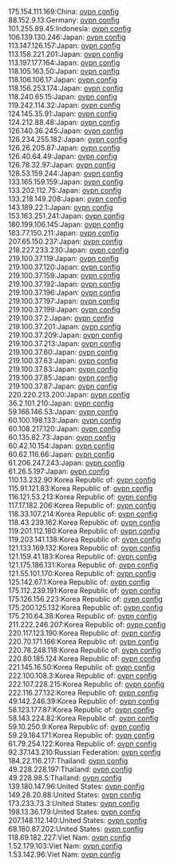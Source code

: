 175.154.111.169:China: [ovpn config](vpn/175_154_111_169.ovpn)  
88.152.9.13:Germany: [ovpn config](vpn/88_152_9_13.ovpn)  
101.255.89.45:Indonesia: [ovpn config](vpn/101_255_89_45.ovpn)  
106.139.130.246:Japan: [ovpn config](vpn/106_139_130_246.ovpn)  
113.147.126.157:Japan: [ovpn config](vpn/113_147_126_157.ovpn)  
113.158.221.201:Japan: [ovpn config](vpn/113_158_221_201.ovpn)  
113.197.177.164:Japan: [ovpn config](vpn/113_197_177_164.ovpn)  
118.105.163.50:Japan: [ovpn config](vpn/118_105_163_50.ovpn)  
118.106.106.17:Japan: [ovpn config](vpn/118_106_106_17.ovpn)  
118.156.253.174:Japan: [ovpn config](vpn/118_156_253_174.ovpn)  
118.240.65.15:Japan: [ovpn config](vpn/118_240_65_15.ovpn)  
119.242.114.32:Japan: [ovpn config](vpn/119_242_114_32.ovpn)  
124.145.35.91:Japan: [ovpn config](vpn/124_145_35_91.ovpn)  
124.212.88.48:Japan: [ovpn config](vpn/124_212_88_48.ovpn)  
126.140.36.245:Japan: [ovpn config](vpn/126_140_36_245.ovpn)  
126.234.255.182:Japan: [ovpn config](vpn/126_234_255_182.ovpn)  
126.26.205.87:Japan: [ovpn config](vpn/126_26_205_87.ovpn)  
126.40.64.49:Japan: [ovpn config](vpn/126_40_64_49.ovpn)  
126.78.32.97:Japan: [ovpn config](vpn/126_78_32_97.ovpn)  
128.53.159.244:Japan: [ovpn config](vpn/128_53_159_244.ovpn)  
133.165.159.159:Japan: [ovpn config](vpn/133_165_159_159.ovpn)  
133.202.112.75:Japan: [ovpn config](vpn/133_202_112_75.ovpn)  
133.218.149.208:Japan: [ovpn config](vpn/133_218_149_208.ovpn)  
143.189.22.1:Japan: [ovpn config](vpn/143_189_22_1.ovpn)  
153.163.251.241:Japan: [ovpn config](vpn/153_163_251_241.ovpn)  
180.199.106.145:Japan: [ovpn config](vpn/180_199_106_145.ovpn)  
183.77.150.211:Japan: [ovpn config](vpn/183_77_150_211.ovpn)  
207.65.150.237:Japan: [ovpn config](vpn/207_65_150_237.ovpn)  
218.227.233.230:Japan: [ovpn config](vpn/218_227_233_230.ovpn)  
219.100.37.119:Japan: [ovpn config](vpn/219_100_37_119.ovpn)  
219.100.37.120:Japan: [ovpn config](vpn/219_100_37_120.ovpn)  
219.100.37.159:Japan: [ovpn config](vpn/219_100_37_159.ovpn)  
219.100.37.192:Japan: [ovpn config](vpn/219_100_37_192.ovpn)  
219.100.37.196:Japan: [ovpn config](vpn/219_100_37_196.ovpn)  
219.100.37.197:Japan: [ovpn config](vpn/219_100_37_197.ovpn)  
219.100.37.199:Japan: [ovpn config](vpn/219_100_37_199.ovpn)  
219.100.37.2:Japan: [ovpn config](vpn/219_100_37_2.ovpn)  
219.100.37.201:Japan: [ovpn config](vpn/219_100_37_201.ovpn)  
219.100.37.209:Japan: [ovpn config](vpn/219_100_37_209.ovpn)  
219.100.37.213:Japan: [ovpn config](vpn/219_100_37_213.ovpn)  
219.100.37.60:Japan: [ovpn config](vpn/219_100_37_60.ovpn)  
219.100.37.63:Japan: [ovpn config](vpn/219_100_37_63.ovpn)  
219.100.37.83:Japan: [ovpn config](vpn/219_100_37_83.ovpn)  
219.100.37.85:Japan: [ovpn config](vpn/219_100_37_85.ovpn)  
219.100.37.87:Japan: [ovpn config](vpn/219_100_37_87.ovpn)  
220.220.213.200:Japan: [ovpn config](vpn/220_220_213_200.ovpn)  
36.2.101.210:Japan: [ovpn config](vpn/36_2_101_210.ovpn)  
59.166.146.53:Japan: [ovpn config](vpn/59_166_146_53.ovpn)  
60.100.198.133:Japan: [ovpn config](vpn/60_100_198_133.ovpn)  
60.108.217.120:Japan: [ovpn config](vpn/60_108_217_120.ovpn)  
60.135.82.73:Japan: [ovpn config](vpn/60_135_82_73.ovpn)  
60.42.10.154:Japan: [ovpn config](vpn/60_42_10_154.ovpn)  
60.62.116.66:Japan: [ovpn config](vpn/60_62_116_66.ovpn)  
61.206.247.243:Japan: [ovpn config](vpn/61_206_247_243.ovpn)  
61.26.5.197:Japan: [ovpn config](vpn/61_26_5_197.ovpn)  
110.13.232.90:Korea Republic of: [ovpn config](vpn/110_13_232_90.ovpn)  
115.91.121.83:Korea Republic of: [ovpn config](vpn/115_91_121_83.ovpn)  
116.121.53.213:Korea Republic of: [ovpn config](vpn/116_121_53_213.ovpn)  
117.17.182.206:Korea Republic of: [ovpn config](vpn/117_17_182_206.ovpn)  
118.33.107.214:Korea Republic of: [ovpn config](vpn/118_33_107_214.ovpn)  
118.43.239.162:Korea Republic of: [ovpn config](vpn/118_43_239_162.ovpn)  
119.201.112.180:Korea Republic of: [ovpn config](vpn/119_201_112_180.ovpn)  
119.203.141.138:Korea Republic of: [ovpn config](vpn/119_203_141_138.ovpn)  
121.133.169.132:Korea Republic of: [ovpn config](vpn/121_133_169_132.ovpn)  
121.159.41.183:Korea Republic of: [ovpn config](vpn/121_159_41_183.ovpn)  
121.175.186.131:Korea Republic of: [ovpn config](vpn/121_175_186_131.ovpn)  
121.55.101.170:Korea Republic of: [ovpn config](vpn/121_55_101_170.ovpn)  
125.142.67.1:Korea Republic of: [ovpn config](vpn/125_142_67_1.ovpn)  
175.112.239.191:Korea Republic of: [ovpn config](vpn/175_112_239_191.ovpn)  
175.126.156.223:Korea Republic of: [ovpn config](vpn/175_126_156_223.ovpn)  
175.200.125.132:Korea Republic of: [ovpn config](vpn/175_200_125_132.ovpn)  
175.210.64.38:Korea Republic of: [ovpn config](vpn/175_210_64_38.ovpn)  
211.222.246.207:Korea Republic of: [ovpn config](vpn/211_222_246_207.ovpn)  
220.117.123.190:Korea Republic of: [ovpn config](vpn/220_117_123_190.ovpn)  
220.70.171.166:Korea Republic of: [ovpn config](vpn/220_70_171_166.ovpn)  
220.78.248.118:Korea Republic of: [ovpn config](vpn/220_78_248_118.ovpn)  
220.80.185.124:Korea Republic of: [ovpn config](vpn/220_80_185_124.ovpn)  
221.145.16.50:Korea Republic of: [ovpn config](vpn/221_145_16_50.ovpn)  
222.100.108.3:Korea Republic of: [ovpn config](vpn/222_100_108_3.ovpn)  
222.107.228.215:Korea Republic of: [ovpn config](vpn/222_107_228_215.ovpn)  
222.116.27.132:Korea Republic of: [ovpn config](vpn/222_116_27_132.ovpn)  
49.142.246.39:Korea Republic of: [ovpn config](vpn/49_142_246_39.ovpn)  
58.123.177.87:Korea Republic of: [ovpn config](vpn/58_123_177_87.ovpn)  
58.143.224.82:Korea Republic of: [ovpn config](vpn/58_143_224_82.ovpn)  
59.10.250.9:Korea Republic of: [ovpn config](vpn/59_10_250_9.ovpn)  
59.29.164.171:Korea Republic of: [ovpn config](vpn/59_29_164_171.ovpn)  
61.79.254.122:Korea Republic of: [ovpn config](vpn/61_79_254_122.ovpn)  
92.37.143.210:Russian Federation: [ovpn config](vpn/92_37_143_210.ovpn)  
184.22.116.217:Thailand: [ovpn config](vpn/184_22_116_217.ovpn)  
49.228.228.197:Thailand: [ovpn config](vpn/49_228_228_197.ovpn)  
49.228.98.5:Thailand: [ovpn config](vpn/49_228_98_5.ovpn)  
139.180.147.96:United States: [ovpn config](vpn/139_180_147_96.ovpn)  
149.28.20.88:United States: [ovpn config](vpn/149_28_20_88.ovpn)  
173.233.73.3:United States: [ovpn config](vpn/173_233_73_3.ovpn)  
198.13.36.179:United States: [ovpn config](vpn/198_13_36_179.ovpn)  
207.148.112.140:United States: [ovpn config](vpn/207_148_112_140.ovpn)  
68.180.87.202:United States: [ovpn config](vpn/68_180_87_202.ovpn)  
118.69.182.227:Viet Nam: [ovpn config](vpn/118_69_182_227.ovpn)  
1.52.179.103:Viet Nam: [ovpn config](vpn/1_52_179_103.ovpn)  
1.53.142.96:Viet Nam: [ovpn config](vpn/1_53_142_96.ovpn)  
